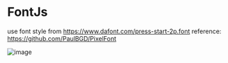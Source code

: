 # FontJs

use font style from https://www.dafont.com/press-start-2p.font
reference:
https://github.com/PaulBGD/PixelFont

![image](https://user-images.githubusercontent.com/58411367/186374261-7272f313-8e9a-49bb-9f3e-5ba5883e3954.png)
